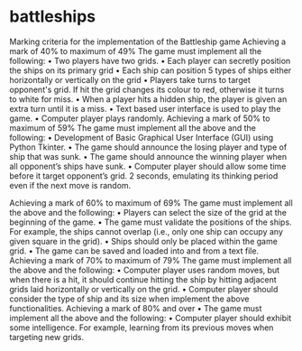# battleships

Marking criteria for the implementation of the Battleship game
Achieving a mark of 40% to maximum of 49%
The game must implement all the following:
• Two players have two grids.
• Each player can secretly position the ships on its primary grid
• Each ship can position 5 types of ships either horizontally or vertically on the grid
• Players take turns to target opponent's grid. If hit the grid changes its colour to red,
otherwise it turns to white for miss.
• When a player hits a hidden ship, the player is given an extra turn until it is a miss.
• Text based user interface is used to play the game.
• Computer player plays randomly.
Achieving a mark of 50% to maximum of 59%
The game must implement all the above and the following:
• Development of Basic Graphical User Interface (GUI) using Python Tkinter.
• The game should announce the losing player and type of ship that was sunk.
• The game should announce the winning player when all opponent’s ships have sunk.
• Computer player should allow some time before it target opponent’s grid. 2 seconds,
emulating its thinking period even if the next move is random.

Achieving a mark of 60% to maximum of 69%
The game must implement all the above and the following:
• Players can select the size of the grid at the beginning of the game.
• The game must validate the positions of the ships. For example, the ships cannot overlap
(i.e., only one ship can occupy any given square in the grid).
• Ships should only be placed within the game grid.
• The game can be saved and loaded into and from a text file.
Achieving a mark of 70% to maximum of 79%
The game must implement all the above and the following:
• Computer player uses random moves, but when there is a hit, it should continue hitting the
ship by hitting adjacent grids laid horizontally or vertically on the grid.
• Computer player should consider the type of ship and its size when implement the above
functionalities.
Achieving a mark of 80% and over
• The game must implement all the above and the following:
• Computer player should exhibit some intelligence. For example, learning from its previous
moves when targeting new grids.
